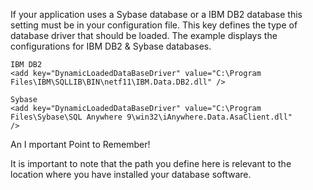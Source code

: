 <properties date="2016-05-10"
SortOrder="83"
/>

If your application uses a Sybase database or a  IBM DB2 database this setting must be in your configuration file. This key defines the type of database driver that should be loaded. The example displays the configurations for IBM DB2 & Sybase databases.

```
IBM DB2
<add key="DynamicLoadedDataBaseDriver" value="C:\Program
Files\IBM\SQLLIB\BIN\netf11\IBM.Data.DB2.dll" />
 
Sybase
<add key="DynamicLoadedDataBaseDriver" value="C:\Program
Files\Sybase\SQL Anywhere 9\win32\iAnywhere.Data.AsaClient.dll"
/>
```

 

An I mportant Point to Remember!

It is important to note that the path you define here is relevant to the location where you have installed your database software.
